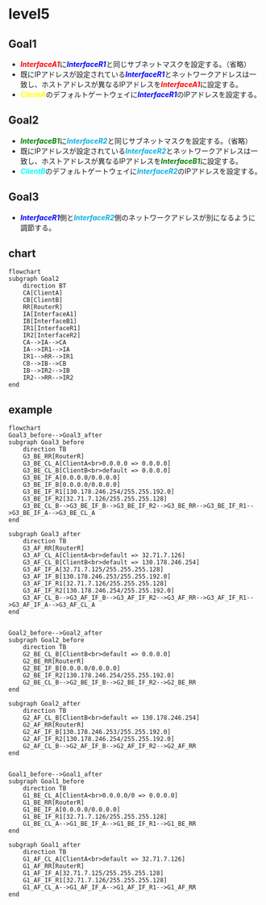 # level5

## Goal1
* <font color="red">***InterfaceA1***</font>に<font color="blue">***InterfaceR1***</font>と同じサブネットマスクを設定する。（省略）
* 既にIPアドレスが設定されている<font color="blue">***InterfaceR1***</font>とネットワークアドレスは一致し、ホストアドレスが異なるIPアドレスを<font color="red">***InterfaceA1***</font>に設定する。
* <font color="yellow">***ClientA***</font>のデフォルトゲートウェイに<font color="blue">***InterfaceR1***</font>のIPアドレスを設定する。

## Goal2
* <font color="green">***InterfaceB1***</font>に<font color="skayblue">***InterfaceR2***</font>と同じサブネットマスクを設定する。（省略）
* 既にIPアドレスが設定されている<font color="skayblue">***InterfaceR2***</font>とネットワークアドレスは一致し、ホストアドレスが異なるIPアドレスを<font color="green">***InterfaceB1***</font>に設定する。
* <font color="cyan">***ClientB***</font>のデフォルトゲートウェイに<font color="skayblue">***InterfaceR2***</font>のIPアドレスを設定する。

## Goal3
* <font color="blue">***InterfaceR1***</font>側と<font color="skayblue">***InterfaceR2***</font>側のネットワークアドレスが別になるように調節する。

## chart
```mermaid
flowchart
subgraph Goal2
    direction BT
    CA[ClientA]
    CB[ClientB]
    RR[RouterR]
    IA[InterfaceA1]
    IB[InterfaceB1]
    IR1[InterfaceR1]
    IR2[InterfaceR2]
    CA-->IA-->CA
    IA-->IR1-->IA
    IR1-->RR-->IR1
    CB-->IB-->CB
    IB-->IR2-->IB
    IR2-->RR-->IR2
end
```
## example
```mermaid
flowchart
Goal3_before-->Goal3_after
subgraph Goal3_before
    direction TB
    G3_BE_RR[RouterR]
    G3_BE_CL_A[ClientA<br>0.0.0.0 => 0.0.0.0]
    G3_BE_CL_B[ClientB<br>default => 0.0.0.0]
    G3_BE_IF_A[0.0.0.0/0.0.0.0]
    G3_BE_IF_B[0.0.0.0/0.0.0.0]
    G3_BE_IF_R1[130.178.246.254/255.255.192.0]
    G3_BE_IF_R2[32.71.7.126/255.255.255.128]
    G3_BE_CL_B-->G3_BE_IF_B-->G3_BE_IF_R2-->G3_BE_RR-->G3_BE_IF_R1-->G3_BE_IF_A-->G3_BE_CL_A
end

subgraph Goal3_after
    direction TB
    G3_AF_RR[RouterR]
    G3_AF_CL_A[ClientA<br>default => 32.71.7.126]
    G3_AF_CL_B[ClientB<br>default => 130.178.246.254]
    G3_AF_IF_A[32.71.7.125/255.255.255.128]
    G3_AF_IF_B[130.178.246.253/255.255.192.0]
    G3_AF_IF_R1[32.71.7.126/255.255.255.128]
    G3_AF_IF_R2[130.178.246.254/255.255.192.0]
    G3_AF_CL_B-->G3_AF_IF_B-->G3_AF_IF_R2-->G3_AF_RR-->G3_AF_IF_R1-->G3_AF_IF_A-->G3_AF_CL_A
end


Goal2_before-->Goal2_after
subgraph Goal2_before
    direction TB
    G2_BE_CL_B[ClientB<br>default => 0.0.0.0]
    G2_BE_RR[RouterR]
    G2_BE_IF_B[0.0.0.0/0.0.0.0]
    G2_BE_IF_R2[130.178.246.254/255.255.192.0]
    G2_BE_CL_B-->G2_BE_IF_B-->G2_BE_IF_R2-->G2_BE_RR
end

subgraph Goal2_after
    direction TB
    G2_AF_CL_B[ClientB<br>default => 130.178.246.254]
    G2_AF_RR[RouterR]
    G2_AF_IF_B[130.178.246.253/255.255.192.0]
    G2_AF_IF_R2[130.178.246.254/255.255.192.0]
    G2_AF_CL_B-->G2_AF_IF_B-->G2_AF_IF_R2-->G2_AF_RR
end


Goal1_before-->Goal1_after
subgraph Goal1_before
    direction TB
    G1_BE_CL_A[ClientA<br>0.0.0.0/0 => 0.0.0.0]
    G1_BE_RR[RouterR]
    G1_BE_IF_A[0.0.0.0/0.0.0.0]
    G1_BE_IF_R1[32.71.7.126/255.255.255.128]
    G1_BE_CL_A-->G1_BE_IF_A-->G1_BE_IF_R1-->G1_BE_RR
end

subgraph Goal1_after
    direction TB
    G1_AF_CL_A[ClientA<br>default => 32.71.7.126]
    G1_AF_RR[RouterR]
    G1_AF_IF_A[32.71.7.125/255.255.255.128]
    G1_AF_IF_R1[32.71.7.126/255.255.255.128]
    G1_AF_CL_A-->G1_AF_IF_A-->G1_AF_IF_R1-->G1_AF_RR
end
```
